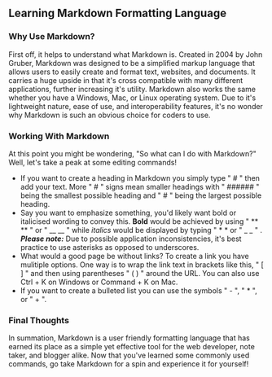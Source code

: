 ## Learning Markdown Formatting Language

### Why Use Markdown?

First off, it helps to understand what Markdown is. Created in 2004 by John Gruber, Markdown was designed to be a simplified markup language that allows users to easily create and format text, websites, and documents. It carries a huge upside in that it's cross compatible with many different applications, further increasing it's utility. Markdown also works the same whether you have a Windows, Mac, or Linux operating system. Due to it's lightweight nature, ease of use, and interoperability features, it's no wonder why Markdown is such an obvious choice for coders to use.

### Working With Markdown

At this point you might be wondering, "So what can I do with Markdown?" Well, let's take a peak at some editing commands!

- If you want to create a heading in Markdown you simply type " # " then add your text. More " # " signs mean smaller headings with " ###### " being the smallest possible heading and " # " being the largest possible heading.
- Say you want to emphasize something, you'd likely want bold or italicised wording to convey this. **Bold** would be achieved by using " ** ** " or " __ __ " while *italics* would be displayed by typing " * * or " _ _ " . <br>***Please note:*** Due to possible application inconsistencies, it's best practice to use asterisks as opposed to underscores.
- What would a good page be without links? To create a link you have mulitiple options. One way is to wrap the link text in brackets like this, " [ ] " and then using parentheses " ( ) " around the URL. You can also use Ctrl + K on Windows or Command + K on Mac.
- If you want to create a bulleted list you can use the symbols " - ", " * ", or " + ".

### Final Thoughts

In summation, Markdown is a user friendly formatting language that has earned its place as a simple yet effective tool for the web developer, note taker, and blogger alike. Now that you've learned some commonly used commands, go take Markdown for a spin and experience it for yourself!

